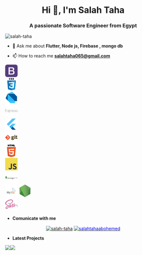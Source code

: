 <h1 align="center">Hi 👋, I'm Salah Taha</h1>
<h3 align="center">A passionate Software Engineer from Egypt</h3>

<p align="left"> <img src="https://komarev.com/ghpvc/?username=salah-taha" alt="salah-taha" /> </p>

- 💬 Ask me about **Flutter, Node js, Firebase , mongo db**

- 📫 How to reach me **salahtaha065@gmail.com**

<p align="left">

<code height="40"><img src="https://raw.githubusercontent.com/github/explore/80688e429a7d4ef2fca1e82350fe8e3517d3494d/topics/bootstrap/bootstrap.png" alt="bootstrap" width="40" height="40"/> </code>
<code><img src="https://raw.githubusercontent.com/github/explore/80688e429a7d4ef2fca1e82350fe8e3517d3494d/topics/css/css.png" alt="css3" width="40" height="40"/> </code>
<code><img src="https://raw.githubusercontent.com/github/explore/80688e429a7d4ef2fca1e82350fe8e3517d3494d/topics/dart/dart.png" alt="dart" width="40" height="40"/> </code>
<code><img src="https://raw.githubusercontent.com/github/explore/80688e429a7d4ef2fca1e82350fe8e3517d3494d/topics/express/express.png" alt="express" width="40" height="40"/> </code>
<code><img src="https://raw.githubusercontent.com/github/explore/80688e429a7d4ef2fca1e82350fe8e3517d3494d/topics/flutter/flutter.png" alt="flutter" width="40" height="40"/> </code>
<code><img src="https://raw.githubusercontent.com/github/explore/80688e429a7d4ef2fca1e82350fe8e3517d3494d/topics/git/git.png" alt="git" width="40" height="40"/> </code>
<code><img src="https://raw.githubusercontent.com/github/explore/80688e429a7d4ef2fca1e82350fe8e3517d3494d/topics/html/html.png" alt="html5" width="40" height="40"/> </code>
<code><img src="https://raw.githubusercontent.com/github/explore/80688e429a7d4ef2fca1e82350fe8e3517d3494d/topics/javascript/javascript.png" alt="javascript" width="40" height="40"/> </code>
<code><img src="https://raw.githubusercontent.com/github/explore/80688e429a7d4ef2fca1e82350fe8e3517d3494d/topics/mongodb/mongodb.png" alt="mongodb" width="40" height="40"/> </code>
<code><img src="https://raw.githubusercontent.com/github/explore/80688e429a7d4ef2fca1e82350fe8e3517d3494d/topics/mysql/mysql.png" alt="mysql" width="40" height="40"/></code>
<code><img src="https://raw.githubusercontent.com/github/explore/80688e429a7d4ef2fca1e82350fe8e3517d3494d/topics/nodejs/nodejs.png" alt="nodejs" width="40" height="40"/> </code>
<code><img src="https://raw.githubusercontent.com/github/explore/80688e429a7d4ef2fca1e82350fe8e3517d3494d/topics/sass/sass.png" alt="sass" width="40" height="40"/></code>

</p>

<!-- <img align="left" src="https://github-readme-stats.vercel.app/api/top-langs/?username=salah-taha&layout=compact&hide=html" alt="salah-taha" /> -->

<!-- <img align="center" src="https://github-readme-stats.vercel.app/api?username=salah-taha&show_icons=true" alt="salah-taha" /> -->

- **Comunicate with me**
<p align="center">
<a href="https://linkedin.com/in/salah-taha" target="blank"><img align="center" src="https://cdn.jsdelivr.net/npm/simple-icons@3.0.1/icons/linkedin.svg" alt="salah-taha" height="30" width="30" /></a>
<a href="https://fb.com/salahtahaabohemed" target="blank"><img align="center" src="https://cdn.jsdelivr.net/npm/simple-icons@3.0.1/icons/facebook.svg" style="color:blue" alt="salahtahaabohemed" height="30" width="30" /></a>
</p>

- **Latest Projects**
<a href="https://github.com/salah-taha/Homeversity">
  <img align="left" src="https://github-readme-stats.vercel.app/api/pin/?username=salah-taha&repo=Homeversity" />
</a>
<a href="https://github.com/salah-taha/AsimaOnline">
  <img align="left" src="https://github-readme-stats.vercel.app/api/pin/?username=salah-taha&repo=AsimaOnline" />
</a>


